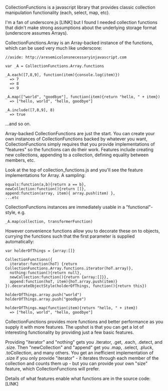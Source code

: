 CollectionFunctions is a javascript library that provides classic collection manipulation functionality (each, select, map, etc).

I'm a fan of underscore.js [LINK] but I found I needed collection functions that didn't make strong assumptions about the underlying storage format (underscore assumes Arrays).

CollectionFunctions.Array is an Array-backed instance of the functions, which can be used very much like underscore:

    //aside: http://aresemicolonsnecessaryinjavascript.com
    
    var _A = CollectionFunctions.Array.functions
    
    _A.each([7,8,9], function(item){console.log(item)})
      => 7
      => 8
      => 9
      
    _A.map(["world", "goodbye"], function(item){return "hello, " + item})
      => ["hello, world", "hello, goodbye"]
    
    _A.include([7,8,9], 8) 
      => true

...and so on.

Array-backed CollectionFunctions are just the start.  You can create your own instances of CollectionFunctions backed by whatever you want, CollectionFunctions simply requires that you provide implementations of "features" so the functions can do their work.  Features include creating new collections, appending to a collection, defining equality between members, etc.

Look at the top of collection_functions.js and you'll see the feature implementations for Array.  A sampling:

    equals:function(a,b){return a == b},
    newCollection:function(){return []},
    append:function(array, item){ array.push(item) },
    ...etc

CollectionFunctions instances are immediately usable in a "functional"-style, e.g.

    _A.map(collection, transformerFunction)

However convenience functions allow you to decorate these on to objects, currying the functions such that the first parameter is supplied automatically:

    var holderOfThings = {array:[]}
    
    CollectionFunctions({
      iterator:function(hoT) {return CollectionFunctions.Array.functions.iterator(hoT.array)}, 
      nothing:function(){return null}, 
      newCollection:function(){return {array:[]}},
      append:function(hoT, item){hoT.array.push(item)}
    }).decorateObjectStyle(holderOfThings, function(){return this})
    
    holderOfThings.array.push("world")
    holderOfThings.array.push("goodbye")
    
    holderOfThings.map(function(item){return "hello, " + item})
      => ["hello, world", "hello, goodbye"]



CollectionFunctions provides more functions and better performance as you supply it with more features.  The upshot is that you can get a lot of interesting functionality by providing just a few basic features.

Providing "iterator" and "nothing" gets you .iterator, .get, .each, .detect, and .size.  Then "newCollection" and "append" get you .map, .select, .pluck, .toCollection, and many others.  You get an inefficient implementation of .size if you only provide "iterator" - it iterates through each member of the collection and counts them up - but you can provide your own "size" feature, which CollectionFunctions will prefer.

Details of what features enable what functions are in the source code: [LINK]